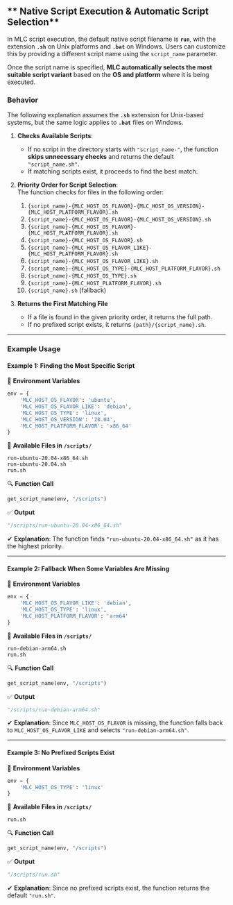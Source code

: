 
## ** Native Script Execution & Automatic Script Selection**

In MLC script execution, the default native script filename is **`run`**, with the extension **`.sh`** on Unix platforms and **`.bat`** on Windows. Users can customize this by providing a different script name using the `script_name` parameter.  

Once the script name is specified, **MLC automatically selects the most suitable script variant** based on the **OS and platform** where it is being executed.

### **Behavior**  

The following explanation assumes the **`.sh`** extension for Unix-based systems, but the same logic applies to **`.bat`** files on Windows.

1. **Checks Available Scripts**:  
   - If no script in the directory starts with `"script_name-"`, the function **skips unnecessary checks** and returns the default `"script_name.sh"`.
   - If matching scripts exist, it proceeds to find the best match.

2. **Priority Order for Script Selection**:  
   The function checks for files in the following order:
   1. `{script_name}-{MLC_HOST_OS_FLAVOR}-{MLC_HOST_OS_VERSION}-{MLC_HOST_PLATFORM_FLAVOR}.sh`
   2. `{script_name}-{MLC_HOST_OS_FLAVOR}-{MLC_HOST_OS_VERSION}.sh`
   3. `{script_name}-{MLC_HOST_OS_FLAVOR}-{MLC_HOST_PLATFORM_FLAVOR}.sh`
   4. `{script_name}-{MLC_HOST_OS_FLAVOR}.sh`
   5. `{script_name}-{MLC_HOST_OS_FLAVOR_LIKE}-{MLC_HOST_PLATFORM_FLAVOR}.sh`
   6. `{script_name}-{MLC_HOST_OS_FLAVOR_LIKE}.sh`
   7. `{script_name}-{MLC_HOST_OS_TYPE}-{MLC_HOST_PLATFORM_FLAVOR}.sh`
   8. `{script_name}-{MLC_HOST_OS_TYPE}.sh`
   9. `{script_name}-{MLC_HOST_PLATFORM_FLAVOR}.sh`
   10. `{script_name}.sh` (fallback)

3. **Returns the First Matching File**  
   - If a file is found in the given priority order, it returns the full path.
   - If no prefixed script exists, it returns `{path}/{script_name}.sh`.

---

### **Example Usage**
#### **Example 1: Finding the Most Specific Script**
📌 **Environment Variables**
```python
env = {
    'MLC_HOST_OS_FLAVOR': 'ubuntu',
    'MLC_HOST_OS_FLAVOR_LIKE': 'debian',
    'MLC_HOST_OS_TYPE': 'linux',
    'MLC_HOST_OS_VERSION': '20.04',
    'MLC_HOST_PLATFORM_FLAVOR': 'x86_64'
}
```
📂 **Available Files in `/scripts/`**
```
run-ubuntu-20.04-x86_64.sh
run-ubuntu-20.04.sh
run.sh
```
🔍 **Function Call**
```python
get_script_name(env, "/scripts")
```
✅ **Output**
```python
"/scripts/run-ubuntu-20.04-x86_64.sh"
```
✔ **Explanation**: The function finds `"run-ubuntu-20.04-x86_64.sh"` as it has the highest priority.

---

#### **Example 2: Fallback When Some Variables Are Missing**
📌 **Environment Variables**
```python
env = {
    'MLC_HOST_OS_FLAVOR_LIKE': 'debian',
    'MLC_HOST_OS_TYPE': 'linux',
    'MLC_HOST_PLATFORM_FLAVOR': 'arm64'
}
```
📂 **Available Files in `/scripts/`**
```
run-debian-arm64.sh
run.sh
```
🔍 **Function Call**
```python
get_script_name(env, "/scripts")
```
✅ **Output**
```python
"/scripts/run-debian-arm64.sh"
```
✔ **Explanation**: Since `MLC_HOST_OS_FLAVOR` is missing, the function falls back to `MLC_HOST_OS_FLAVOR_LIKE` and selects `"run-debian-arm64.sh"`.

---

#### **Example 3: No Prefixed Scripts Exist**
📌 **Environment Variables**
```python
env = {
    'MLC_HOST_OS_TYPE': 'linux'
}
```
📂 **Available Files in `/scripts/`**
```
run.sh
```
🔍 **Function Call**
```python
get_script_name(env, "/scripts")
```
✅ **Output**
```python
"/scripts/run.sh"
```
✔ **Explanation**: Since no prefixed scripts exist, the function returns the default `"run.sh"`.

